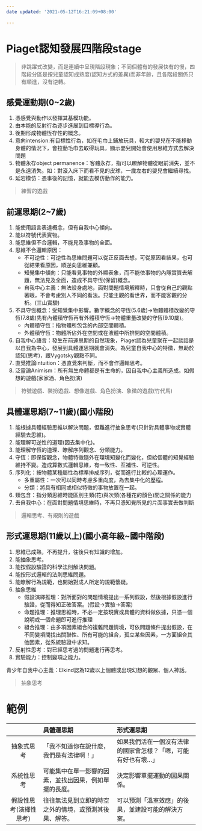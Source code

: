 ```yaml
---
date updated: '2021-05-12T16:21:09+08:00'

---
```


# Piaget認知發展四階段stage

> 非跳躍式改變，而是連續中呈現階段現象；不同個體有的發展快有的慢，四階段分區是按兒童認知成熟度(認知方式的差異)而非年齡，且各階段關係只有順進，沒有逆轉。

## 感覺運動期(0~2歲)

1.  憑感覺與動作以發揮其基模功能。
2.  由本能的反射行為逐步進展到目標導行為。
3.  後期形成物體恆存性的概念。
4.  意向intension:有目標性行為，如在毛巾上鋪放玩具，較大的嬰兒在不能移動身體的情況下，會拉動毛巾去取得玩具，顯示嬰兒開始會使用思維方式去解決問題
5.  物體永存object permanence：客體永存，指可以瞭解物體從眼前消失，並不是永遠消失。如：對滾入床下而看不見的皮球，一歲左右的嬰兒會繼續尋找。
6.  延宕模仿：憑事後的記憶，就能去模仿動作的能力。

> 練習的遊戲

## 前運思期(2~7歲)

1.  能使用語言表達概念，但有自我中心傾向。
2.  能以符號代表實物。
3.  能思維但不合邏輯，不能見及事物的全面。
4.  思維不合邏輯原因：
    -   不可逆性：可逆性為思維問題可以從正反面去想，可從原因看結果，也可從結果看原因，順逆向思維兼顧。
    -   知覺集中傾向：只能看見事物的外顯表象，而不能依事物的內隱實質去解題，無法見及全面，造成不具守恆(保留)概念。
    -   自我中心主義：無法設身處地，面對問題情境解釋時，只會從自己的觀點著眼，不會考慮別人不同的看法。只能主觀的看世界，而不能客觀的分析。(三山實驗)
5.  不具守恆概念：受知覺集中影響。數字概念的守恆(5.6歲)→物體體積改變的守恆(7.8歲)先有內體積守恆再有外體積守恆→物體重量改變的守恆(9.10歲)。
    -   內體積守恆：指物體所包含的內部空間體積。
    -   外體積守恆：物體所佔外在空間或在液體中所排開的空間體積。
6.  自我中心語言：發生在前運思期的自然現象，Piaget認為兒童聚在一起談話是以自我為中心，發展到具體運思期就會消失。為兒童自我中心的特徵，無助於認知(思考)，跟Vygotsky觀點不同。
7.  直覺推論intuition：憑直覺來判斷，而不會作邏輯思考。
8.  泛靈論Animism：所有無生命體都是有生命的，因自我中心主義所造成。如假想的遊戲(家家酒、角色扮演)

> 符號遊戲、裝扮遊戲、想像遊戲、角色扮演、象徵的遊戲(竹代馬)

## 具體運思期(7~11歲)(國小階段)

1.  能根據具體經驗思維以解決問題，但難進行抽象思考(只針對具體事物或實體經驗去思維)。
2.  能理解可逆性的道理(因去集中化)。
3.  能理解守恆的道理、瞭解序列觀念、分類能力。
4.  守恆：即保留觀念，物體特徵隨外在環境知變化而變化，但給個體的知覺經驗維持不變。造成算數式邏輯思維，有一致性、互補性、可逆性。
5.  序列化：按物體某種屬性為標準排成序列，從而進行比較的心理運作。
    -   多重屬性：一次可以同時考慮多重向度，為去集中化的歷程。
    -   分類：將具有相同或相似特徵的事物放置在一起。
6.  類包含：指分類思維時能區別主類(花)與次類(各種花的顏色)間之關係的能力
7.  去自我中心：在面對問題情境思維時，不再只憑知覺所見的片面事實去做判斷

> 邏輯思考、有規則的遊戲

## 形式運思期(11歲以上)(國小高年級~國中階段)

1.  思維已成熟，不再提升，往後只有知識的增加。
2.  能抽象思考。
3.  能按假設驗證的科學法則解決問題。
4.  能按形式邏輯的法則思維問題。
5.  能瞭解行為規範，也開始對成人所定的規範懷疑。
6.  抽象思維
    -   假設演繹推理：對所面對的問題情境提出一系列假設，然後根據假設進行驗證，從而得知正確答案。(假設→實驗→答案)
    -   命題推理：推理思維時，不必一定按現實或具體的資料做依據，只憑一個說明或一個命題即可進行推理
    -   組合推理：由多項因素組合的複雜問題情境，可依問題條件提出假設，在不同變項間找出關聯性、所有可能的組合，孤立某些因素，一方面組合其他因素，從系統驗證中求知。
7.  反射性思考：對已經思考過的問題進行再思考。
8.  實驗能力：控制變項之能力。

青少年自我中心主義：Elkind認為12歲以上個體或出現幻想的觀眾、個人神話。

> 抽象思考

# 範例

|              | 具體運思期                       | 形式運思期                           |
| :----------: | :-------------------------- | :------------------------------ |
|     抽象式思考    | 「我不知道你在說什麼，我們是有法律啊！」        | 如果我們活在一個沒有法律的國家會怎樣？「嗯，可能有好也有壞…」 |
|     系統性思考    | 可能集中在單一影響的因素，並找出因果，例如單擺的長度。 | 決定影響單擺運動的因果關係。                  |
| 假設性思考(演繹性思考) | 往往無法見到立即的時空之外的情境，或預測其後果、解答。 | 可以預測「溫室效應」的後果，並建設可能的解決方案。       |
